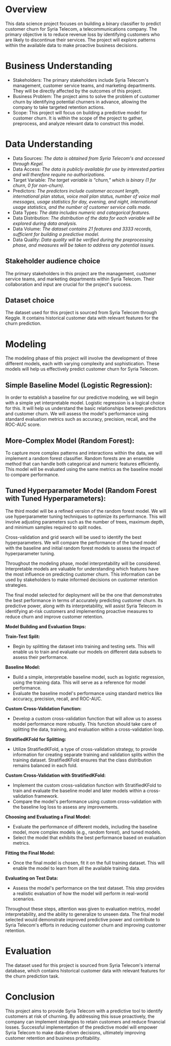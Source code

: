# Overview

This data science project focuses on building a binary classifier to predict customer churn for Syria Telecom, a telecommunications company. The primary objective is to reduce revenue loss by identifying customers who are likely to discontinue their services. The project will explore patterns within the available data to make proactive business decisions.

# Business Understanding

* Stakeholders: The primary stakeholders include Syria Telecom's management, customer service teams, and marketing departments. They will be directly affected by the outcomes of this project.
* Business Problem: The project aims to solve the problem of customer churn by identifying potential churners in advance, allowing the company to take targeted retention actions.
* Scope: This project will focus on building a predictive model for customer churn. It is within the scope of the project to gather, preprocess, and analyze relevant data to construct this model.

# Data Understanding

* Data Sources: *The data is obtained from Syria Telecom's and accessed through Kegel.*
* Data Access: *The data is publicly available for use by interested parties and will therefore require no authorizations.*
* Target Variable: *The target variable is "churn," which is binary (1 for churn, 0 for non-churn).*
* Predictors: *The predictors include customer account length, international plan status, voice mail plan status, number of voice mail messages, usage statistics for day, evening, and night, international usage statistics, and the number of customer service calls made.*
* Data Types: *The data includes numeric and categorical features.*
* Data Distribution: *The distribution of the data for each variable will be explored during data analysis.*
* Data Volume: *The dataset contains 21 features and 3333 records, sufficient for building a predictive model.*
* Data Quality: *Data quality will be verified during the preprocessing phase, and measures will be taken to address any potential issues.*

## Stakeholder audience choice
The primary stakeholders in this project are the management, customer service teams, and marketing departments within Syria Telecom. Their collaboration and input are crucial for the project's success.

## Dataset choice
The dataset used for this project is sourced from Syria Telecom through Keggle. It contains historical customer data with relevant features for the churn prediction.

# Modeling

The modeling phase of this project will involve the development of three different models, each with varying complexity and sophistication. These models will help us effectively predict customer churn for Syria Telecom.



## Simple Baseline Model (Logistic Regression):

In order to establish a baseline for our predictive modeling, we will begin with a simple yet interpretable model. Logistic regression is a logical choice for this. It will help us understand the basic relationships between predictors and customer churn.
We will assess the model's performance using standard evaluation metrics such as accuracy, precision, recall, and the ROC-AUC score.

## More-Complex Model (Random Forest):

To capture more complex patterns and interactions within the data, we will implement a random forest classifier. Random forests are an ensemble method that can handle both categorical and numeric features efficiently.
This model will be evaluated using the same metrics as the baseline model to compare performance.

## Tuned Hyperparameter Model (Random Forest with Tuned Hyperparameters):

The third model will be a refined version of the random forest model. We will use hyperparameter tuning techniques to optimize its performance. This will involve adjusting parameters such as the number of trees, maximum depth, and minimum samples required to split nodes.

Cross-validation and grid search will be used to identify the best hyperparameters.
We will compare the performance of the tuned model with the baseline and initial random forest models to assess the impact of hyperparameter tuning.

Throughout the modeling phase, model interpretability will be considered. Interpretable models are valuable for understanding which features have the most influence on predicting customer churn. This information can be used by stakeholders to make informed decisions on customer retention strategies.

The final model selected for deployment will be the one that demonstrates the best performance in terms of accurately predicting customer churn. Its predictive power, along with its interpretability, will assist Syria Telecom in identifying at-risk customers and implementing proactive measures to reduce churn and improve customer retention.

**Model Building and Evaluation Steps:**

**Train-Test Split:**
   - Begin by splitting the dataset into training and testing sets. This will enable us to train and evaluate our models on different data subsets to assess their performance.

**Baseline Model:**
   - Build a simple, interpretable baseline model, such as logistic regression, using the training data. This will serve as a reference for model performance.
   - Evaluate the baseline model's performance using standard metrics like accuracy, precision, recall, and ROC-AUC.

**Custom Cross-Validation Function:**
   - Develop a custom cross-validation function that will allow us to assess model performance more robustly. This function should take care of splitting the data, training, and evaluation within a cross-validation loop.

**StratifiedKFold for Splitting:**
   - Utilize StratifiedKFold, a type of cross-validation strategy, to provide information for creating separate training and validation splits within the training dataset. StratifiedKFold ensures that the class distribution remains balanced in each fold.

**Custom Cross-Validation with StratifiedKFold:**
   - Implement the custom cross-validation function with StratifiedKFold to train and evaluate the baseline model and later models within a cross-validation framework.
   - Compare the model's performance using custom cross-validation with the baseline log loss to assess any improvements.

**Choosing and Evaluating a Final Model:**
   - Evaluate the performance of different models, including the baseline model, more complex models (e.g., random forest), and tuned models.
   - Select the model that exhibits the best performance based on evaluation metrics.

**Fitting the Final Model:**
   - Once the final model is chosen, fit it on the full training dataset. This will enable the model to learn from all the available training data.

**Evaluating on Test Data:**
   - Assess the model's performance on the test dataset. This step provides a realistic evaluation of how the model will perform in real-world scenarios.

Throughout these steps, attention was given to evaluation metrics, model interpretability, and the ability to generalize to unseen data. The final model selected would demonstrate improved predictive power and contribute to Syria Telecom's efforts in reducing customer churn and improving customer retention.


# Evaluation
The dataset used for this project is sourced from Syria Telecom's internal database, which contains historical customer data with relevant features for the churn prediction task.

# Conclusion
This project aims to provide Syria Telecom with a predictive tool to identify customers at risk of churning. By addressing this issue proactively, the company can implement strategies to retain customers and reduce financial losses. Successful implementation of the predictive model will empower Syria Telecom to make data-driven decisions, ultimately improving customer retention and business profitability.
